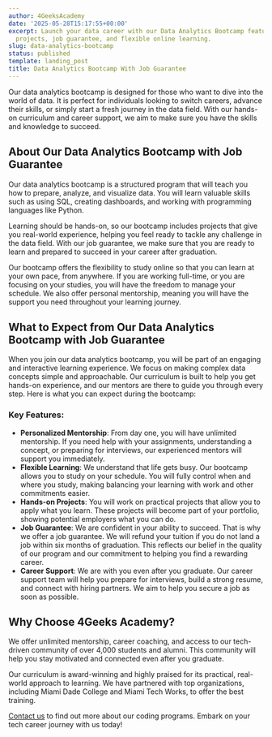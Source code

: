 ```yaml
---
author: 4GeeksAcademy
date: '2025-05-28T15:17:55+00:00'
excerpt: Launch your data career with our Data Analytics Bootcamp featuring hands-on
  projects, job guarantee, and flexible online learning.
slug: data-analytics-bootcamp
status: published
template: landing_post
title: Data Analytics Bootcamp With Job Guarantee
---
```

Our data analytics bootcamp is designed for those who want to dive into the world of data. It is perfect for individuals looking to switch careers, advance their skills, or simply start a fresh journey in the data field. With our hands-on curriculum and career support, we aim to make sure you have the skills and knowledge to succeed.

## About Our Data Analytics Bootcamp with Job Guarantee  

Our data analytics bootcamp is a structured program that will teach you how to prepare, analyze, and visualize data. You will learn valuable skills such as using SQL, creating dashboards, and working with programming languages like Python.  

Learning should be hands-on, so our bootcamp includes projects that give you real-world experience, helping you feel ready to tackle any challenge in the data field. With our job guarantee, we make sure that you are ready to learn and prepared to succeed in your career after graduation.  

Our bootcamp offers the flexibility to study online so that you can learn at your own pace, from anywhere. If you are working full-time, or you are focusing on your studies, you will have the freedom to manage your schedule. We also offer personal mentorship, meaning you will have the support you need throughout your learning journey.  

## What to Expect from Our Data Analytics Bootcamp with Job Guarantee  

When you join our data analytics bootcamp, you will be part of an engaging and interactive learning experience. We focus on making complex data concepts simple and approachable. Our curriculum is built to help you get hands-on experience, and our mentors are there to guide you through every step. Here is what you can expect during the bootcamp:  

### Key Features:  
- **Personalized Mentorship**: From day one, you will have unlimited mentorship. If you need help with your assignments, understanding a concept, or preparing for interviews, our experienced mentors will support you immediately.  
- **Flexible Learning**: We understand that life gets busy. Our bootcamp allows you to study on your schedule. You will fully control when and where you study, making balancing your learning with work and other commitments easier.  
- **Hands-on Projects**: You will work on practical projects that allow you to apply what you learn. These projects will become part of your portfolio, showing potential employers what you can do.  
- **Job Guarantee**: We are confident in your ability to succeed. That is why we offer a job guarantee. We will refund your tuition if you do not land a job within six months of graduation. This reflects our belief in the quality of our program and our commitment to helping you find a rewarding career.  
- **Career Support**: We are with you even after you graduate. Our career support team will help you prepare for interviews, build a strong resume, and connect with hiring partners. We aim to help you secure a job as soon as possible.  

## Why Choose 4Geeks Academy?  

We offer unlimited mentorship, career coaching, and access to our tech-driven community of over 4,000 students and alumni. This community will help you stay motivated and connected even after you graduate.  

Our curriculum is award-winning and highly praised for its practical, real-world approach to learning. We have partnered with top organizations, including Miami Dade College and Miami Tech Works, to offer the best training.  

[Contact us](https://4geeksacademy.com/us/contact) to find out more about our coding programs. Embark on your tech career journey with us today!